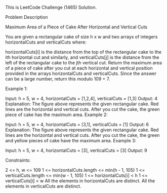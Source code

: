 This is LeetCode Challenge (1465) Solution.

Problem Description 

Maximum Area of a Piece of Cake After Horizontal and Vertical Cuts

You are given a rectangular cake of size h x w and two arrays of integers horizontalCuts and verticalCuts where:

horizontalCuts[i] is the distance from the top of the rectangular cake to the ith horizontal cut and similarly, and
verticalCuts[j] is the distance from the left of the rectangular cake to the jth vertical cut.
Return the maximum area of a piece of cake after you cut at each horizontal and vertical position provided in the arrays horizontalCuts and verticalCuts. Since the answer can be a large number, return this modulo 109 + 7.

 

Example 1:


Input: h = 5, w = 4, horizontalCuts = [1,2,4], verticalCuts = [1,3]
Output: 4 
Explanation: The figure above represents the given rectangular cake. Red lines are the horizontal and vertical cuts. After you cut the cake, the green piece of cake has the maximum area.
Example 2:


Input: h = 5, w = 4, horizontalCuts = [3,1], verticalCuts = [1]
Output: 6
Explanation: The figure above represents the given rectangular cake. Red lines are the horizontal and vertical cuts. After you cut the cake, the green and yellow pieces of cake have the maximum area.
Example 3:

Input: h = 5, w = 4, horizontalCuts = [3], verticalCuts = [3]
Output: 9
 

Constraints:

2 <= h, w <= 109
1 <= horizontalCuts.length <= min(h - 1, 105)
1 <= verticalCuts.length <= min(w - 1, 105)
1 <= horizontalCuts[i] < h
1 <= verticalCuts[i] < w
All the elements in horizontalCuts are distinct.
All the elements in verticalCuts are distinct.